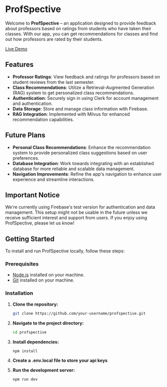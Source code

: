 # ProfSpective

Welcome to **ProfSpective** – an application designed to provide feedback about professors based on ratings from students who have taken their classes. With our app, you can get recommendations for classes and find out how professors are rated by their students.

[Live Demo](https://profspective.vercel.app/)

## Features

- **Professor Ratings**: View feedback and ratings for professors based on student reviews from the last semester.
- **Class Recommendations**: Utilize a Retrieval-Augmented Generation (RAG) system to get personalized class recommendations.
- **Authentication**: Securely sign in using Clerk for account management and authentication.
- **Data Storage**: Store and manage class information with Firebase.
- **RAG Integration**: Implemented with Milvus for enhanced recommendation capabilities.

## Future Plans

- **Personal Class Recommendations**: Enhance the recommendation system to provide personalized class suggestions based on user preferences.
- **Database Integration**: Work towards integrating with an established database for more reliable and scalable data management.
- **Navigation Improvements**: Refine the app's navigation to enhance user experience and streamline interactions.

## Important Notice

We're currently using Firebase's test version for authentication and data management. This setup might not be usable in the future unless we receive sufficient interest and support from users. If you enjoy using ProfSpective, please let us know!

## Getting Started

To install and run ProfSpective locally, follow these steps:

### Prerequisites

- [Node.js](https://nodejs.org/) installed on your machine.
- [Git](https://git-scm.com/) installed on your machine.

### Installation

1. **Clone the repository:**

   ```bash
   git clone https://github.com/your-username/profspective.git

2. **Navigate to the project directory:**
   
   ```bash
   cd profspective

4. **Install dependencies:**

   ```bash
   npm install
   
6. **Create a .env.local file to store your api keys**
   
7. **Run the development server:**

   ```bash
   npm run dev
